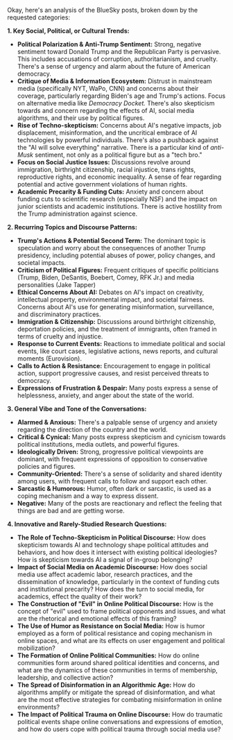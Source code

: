 Okay, here's an analysis of the BlueSky posts, broken down by the requested categories:

**1. Key Social, Political, or Cultural Trends:**

*   **Political Polarization & Anti-Trump Sentiment:** Strong, negative sentiment toward Donald Trump and the Republican Party is pervasive. This includes accusations of corruption, authoritarianism, and cruelty. There's a sense of urgency and alarm about the future of American democracy.
*   **Critique of Media & Information Ecosystem:** Distrust in mainstream media (specifically NYT, WaPo, CNN) and concerns about their coverage, particularly regarding Biden's age and Trump's actions. Focus on alternative media like *Democracy Docket.* There's also skepticism towards and concern regarding the effects of AI, social media algorithms, and their use by political figures.
*   **Rise of Techno-skepticism:** Concerns about AI's negative impacts, job displacement, misinformation, and the uncritical embrace of AI technologies by powerful individuals. There's also a pushback against the "AI will solve everything" narrative. There is a particular kind of *anti-Musk* sentiment, not only as a political figure but as a "tech bro."
*   **Focus on Social Justice Issues:** Discussions revolve around immigration, birthright citizenship, racial injustice, trans rights, reproductive rights, and economic inequality. A sense of fear regarding potential and active government violations of human rights.
*   **Academic Precarity & Funding Cuts:** Anxiety and concern about funding cuts to scientific research (especially NSF) and the impact on junior scientists and academic institutions. There is active hostility from the Trump administration against science.

**2. Recurring Topics and Discourse Patterns:**

*   **Trump's Actions & Potential Second Term:** The dominant topic is speculation and worry about the consequences of another Trump presidency, including potential abuses of power, policy changes, and societal impacts.
*   **Criticism of Political Figures:** Frequent critiques of specific politicians (Trump, Biden, DeSantis, Boebert, Comey, RFK Jr.) and media personalities (Jake Tapper)
*   **Ethical Concerns About AI:** Debates on AI's impact on creativity, intellectual property, environmental impact, and societal fairness. Concerns about AI's use for generating misinformation, surveillance, and discriminatory practices.
*   **Immigration & Citizenship:** Discussions around birthright citizenship, deportation policies, and the treatment of immigrants, often framed in terms of cruelty and injustice.
*   **Response to Current Events:** Reactions to immediate political and social events, like court cases, legislative actions, news reports, and cultural moments (Eurovision).
*   **Calls to Action & Resistance:** Encouragement to engage in political action, support progressive causes, and resist perceived threats to democracy.
*   **Expressions of Frustration & Despair:** Many posts express a sense of helplessness, anxiety, and anger about the state of the world.

**3. General Vibe and Tone of the Conversations:**

*   **Alarmed & Anxious:** There's a palpable sense of urgency and anxiety regarding the direction of the country and the world.
*   **Critical & Cynical:** Many posts express skepticism and cynicism towards political institutions, media outlets, and powerful figures.
*   **Ideologically Driven:** Strong, progressive political viewpoints are dominant, with frequent expressions of opposition to conservative policies and figures.
*   **Community-Oriented:** There's a sense of solidarity and shared identity among users, with frequent calls to follow and support each other.
*   **Sarcastic & Humorous:** Humor, often dark or sarcastic, is used as a coping mechanism and a way to express dissent.
*   **Negative:** Many of the posts are reactionary and reflect the feeling that things are bad and are getting worse.

**4. Innovative and Rarely-Studied Research Questions:**

*   **The Role of Techno-Skepticism in Political Discourse:** How does skepticism towards AI and technology shape political attitudes and behaviors, and how does it intersect with existing political ideologies? How is skepticism towards AI a signal of in-group belonging?
*   **Impact of Social Media on Academic Discourse:** How does social media use affect academic labor, research practices, and the dissemination of knowledge, particularly in the context of funding cuts and institutional precarity? How does the turn to social media, for academics, effect the quality of their work?
*   **The Construction of "Evil" in Online Political Discourse:** How is the concept of "evil" used to frame political opponents and issues, and what are the rhetorical and emotional effects of this framing?
*   **The Use of Humor as Resistance on Social Media:** How is humor employed as a form of political resistance and coping mechanism in online spaces, and what are its effects on user engagement and political mobilization?
*   **The Formation of Online Political Communities:** How do online communities form around shared political identities and concerns, and what are the dynamics of these communities in terms of membership, leadership, and collective action?
*   **The Spread of Disinformation in an Algorithmic Age:** How do algorithms amplify or mitigate the spread of disinformation, and what are the most effective strategies for combating misinformation in online environments?
*   **The Impact of Political Trauma on Online Discourse:** How do traumatic political events shape online conversations and expressions of emotion, and how do users cope with political trauma through social media use?

